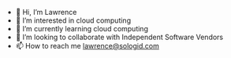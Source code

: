 - 👋 Hi, I’m Lawrence
- 👀 I’m interested in cloud computing
- 🌱 I’m currently learning cloud computing
- 💞️ I’m looking to collaborate with Independent Software Vendors
- 📫 How to reach me lawrence@sologid.com

<!---
Larrychi101/Larrychi101 is a ✨ special ✨ repository because its `README.md` (this file) appears on your GitHub profile.
You can click the Preview link to take a look at your changes.
--->
